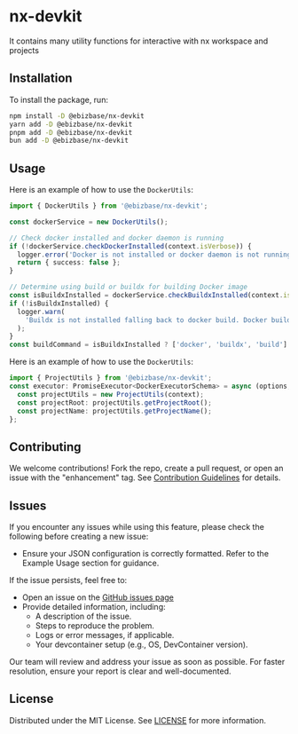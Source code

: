 # nx-devkit

It contains many utility functions for interactive with nx workspace and projects

## Installation

To install the package, run:

```bash
npm install -D @ebizbase/nx-devkit
yarn add -D @ebizbase/nx-devkit
pnpm add -D @ebizbase/nx-devkit
bun add -D @ebizbase/nx-devkit
```

## Usage

Here is an example of how to use the `DockerUtils`:

```typescript
import { DockerUtils } from '@ebizbase/nx-devkit';

const dockerService = new DockerUtils();

// Check docker installed and docker daemon is running
if (!dockerService.checkDockerInstalled(context.isVerbose)) {
  logger.error('Docker is not installed or docker daemon is not running');
  return { success: false };
}

// Determine using build or buildx for building Docker image
const isBuildxInstalled = dockerService.checkBuildxInstalled(context.isVerbose);
if (!isBuildxInstalled) {
  logger.warn(
    'Buildx is not installed falling back to docker build. Docker buildx is not installed so performance may be degraded'
  );
}
const buildCommand = isBuildxInstalled ? ['docker', 'buildx', 'build'] : ['docker', 'build'];
```


Here is an example of how to use the `DockerUtils`:

```typescript
import { ProjectUtils } from '@ebizbase/nx-devkit';
const executor: PromiseExecutor<DockerExecutorSchema> = async (options, context) => {
  const projectUtils = new ProjectUtils(context);
  const projectRoot: projectUtils.getProjectRoot();
  const projectName: projectUtils.getProjectName();
};
```

## Contributing

We welcome contributions! Fork the repo, create a pull request, or open an issue with the "enhancement" tag. See [Contribution Guidelines][contribution-guidelines-url] for details.

## Issues

If you encounter any issues while using this feature, please check the following before creating a new issue:
- Ensure your JSON configuration is correctly formatted. Refer to the Example Usage section for guidance.

If the issue persists, feel free to:

- Open an issue on the [GitHub issues page][issues-url]
- Provide detailed information, including:
  - A description of the issue.
  - Steps to reproduce the problem.
  - Logs or error messages, if applicable.
  - Your devcontainer setup (e.g., OS, DevContainer version).

Our team will review and address your issue as soon as possible. For faster resolution, ensure your report is clear and well-documented.


## License

Distributed under the MIT License. See [LICENSE][license-url] for more information.

[issues-url]: https://github.com/ebizbase/dev-infras/issues
[contribution-guidelines-url]: https://github.com/ebizbase/dev-infras/blob/main/CONTRIBUTING.md
[license-url]: https://github.com/ebizbase/dev-infras/blob/main/LICENSE.txt